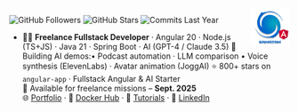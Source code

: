 <img src="./ui/ganatan-about-github.png" align="right" width="70" height="70" alt="logo ganatan">

![GitHub Followers](https://img.shields.io/badge/Followers-437-blue?style=flat-square&logo=github)
![GitHub Stars](https://img.shields.io/badge/★%20Stars-1.5k-blue?style=flat-square&logo=github)
![Commits Last Year](https://img.shields.io/badge/Commits-1563-blue?style=flat-square&logo=git)

- 🧑‍💻 **Freelance Fullstack Developer** · Angular 20 · Node.js (TS+JS) · Java 21 · Spring Boot · AI (GPT-4 / Claude 3.5)
🤖 Building AI demos:• Podcast automation · LLM comparison • Voice synthesis (ElevenLabs) · Avatar animation (JoggAI)
⭐ 800+ stars on `angular-app` · Fullstack Angular & AI Starter  
📅 Available for freelance missions – **Sept. 2025**  
🌐 [Portfolio](#) · 🐳 [Docker Hub](#) · 📘 [Tutorials](#) · 💼 [LinkedIn](#)